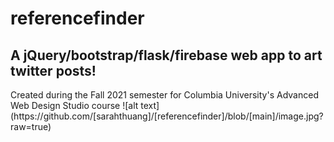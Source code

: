 # referencefinder
<h2> A jQuery/bootstrap/flask/firebase web app to art twitter posts! </h2>
Created during the Fall 2021 semester for Columbia University's Advanced Web Design Studio course  
![alt text](https://github.com/[sarahthuang]/[referencefinder]/blob/[main]/image.jpg?raw=true)

